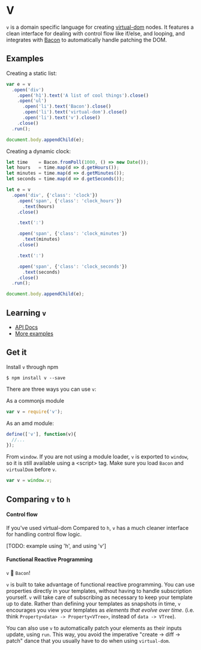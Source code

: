 # V

`v` is a domain specific language for creating [virtual-dom](https://github.com/Matt-Esch/virtual-dom) nodes.
It features a clean interface for dealing with control flow like if/else, and looping,
and integrates with [Bacon](https://github.com/baconjs/bacon.js) to automatically handle patching the DOM.


## Examples

Creating a static list:
```javascript
var e = v
  .open('div')
    .open('h1').text('A list of cool things').close()
    .open('ul')
      .open('li').text('Bacon').close()
      .open('li').text('virtual-dom').close()
      .open('li').text('v').close()
    .close()
  .run();

document.body.appendChild(e);
```

Creating a dynamic clock:
```javascript
let time    = Bacon.fromPoll(1000, () => new Date());
let hours   = time.map(d => d.getHours());
let minutes = time.map(d => d.getMinutes());
let seconds = time.map(d => d.getSeconds());

let e = v
  .open('div', {'class': 'clock'})
    .open('span', {'class': 'clock_hours'})
      .text(hours)
    .close()

    .text(':')

    .open('span', {'class': 'clock_minutes'})
      .text(minutes)
    .close()

    .text(':')

    .open('span', {'class': 'clock_seconds'})
      .text(seconds)
    .close()
  .run();

document.body.appendChild(e);
```


## Learning `v`

* [API Docs](docs/api.md)
* [More examples](examples)


## Get it
Install `v` through npm
```
$ npm install v --save
```

There are three ways you can use `v`:

As a commonjs module
```javascript
var v = require('v');
```

As an amd module:
```javascript
define(['v'], function(v){
  //...
});
```

From `window`. If you are not using a module loader, `v` is exported to `window`, so it is still available using a &lt;script&gt; tag. Make sure you load `Bacon` and `virtualDom` before `v`.
```javascript
var v = window.v;
```


## Comparing `v` to `h`

#### Control flow
If you've used virtual-dom
Compared to `h`, `v` has a much cleaner interface for handling control flow logic.

[TODO: example using 'h', and using 'v']

#### Functional Reactive Programming
`v` 💖 `Bacon`!

`v` is built to take advantage of functional reactive programming.
You can use properties directly in your templates, without having to handle subscription yourself.
`v` will take care of subscribing as necessary to keep your template up to date.
Rather than defining your templates as snapshots in time, `v` encourages you view your templates as *elements that evolve over time*. (i.e. think `Property<data> -> Property<VTree>`, instead of `data -> VTree`).

You can also use `v` to automatically patch your elements as their inputs update, using `run`.
This way, you avoid the imperative "create -> diff -> patch" dance that you usually have to do when using `virtual-dom`.

